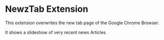 # NewzTab Extension

This extension overwrites the new tab page of the Google Chrome Browser.

It shows a slideshow of very recent news Articles